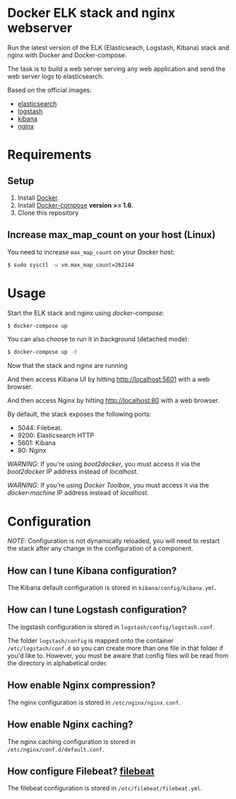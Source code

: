 # Docker ELK stack and nginx webserver

Run the latest version of the ELK (Elasticseach, Logstash, Kibana) stack and nginx with Docker and Docker-compose.

The task is to build a web server serving any web application and send the web server logs to elasticsearch.

Based on the official images:

* [elasticsearch](https://registry.hub.docker.com/_/elasticsearch/)
* [logstash](https://registry.hub.docker.com/_/logstash/)
* [kibana](https://registry.hub.docker.com/_/kibana/)
* [nginx](https://registry.hub.docker.com/_/nginx/)

# Requirements

## Setup

1. Install [Docker](http://docker.io).
2. Install [Docker-compose](http://docs.docker.com/compose/install/) **version >= 1.6**.
3. Clone this repository

## Increase max_map_count on your host (Linux)

You need to increase `max_map_count` on your Docker host:

```bash
$ sudo sysctl -w vm.max_map_count=262144
```

# Usage

Start the ELK stack and nginx using *docker-compose*:

```bash
$ docker-compose up
```

You can also choose to run it in background (detached mode):

```bash
$ docker-compose up -d
```

Now that the stack and nginx are running

And then access Kibana UI by hitting [http://localhost:5601](http://localhost:5601) with a web browser.

And then access Nginx by hitting [http://localhost:80](http://localhost:80) with a web browser.


By default, the stack exposes the following ports:
* 5044: Filebeat.
* 9200: Elasticsearch HTTP
* 5601: Kibana
* 80: Nginx

*WARNING*: If you're using *boot2docker*, you must access it via the *boot2docker* IP address instead of *localhost*.

*WARNING*: If you're using *Docker Toolbox*, you must access it via the *docker-machine* IP address instead of *localhost*.

# Configuration

*NOTE*: Configuration is not dynamically reloaded, you will need to restart the stack after any change in the configuration of a component.

## How can I tune Kibana configuration?

The Kibana default configuration is stored in `kibana/config/kibana.yml`.

## How can I tune Logstash configuration?

The logstash configuration is stored in `logstash/config/logstash.conf`.

The folder `logstash/config` is mapped onto the container `/etc/logstash/conf.d` so you
can create more than one file in that folder if you'd like to. However, you must be aware that config files will be read from the directory in alphabetical order.

## How enable Nginx compression?

The nginx configuration is stored in `/etc/nginx/nginx.conf`.

## How enable Nginx caching?

The nginx caching configuration is stored in `/etc/nginx/conf.d/default.conf`.

## How configure Filebeat?  [filebeat](https://www.elastic.co/products/beats/filebeat)

The filebeat configuration is stored in `/etc/filebeat/filebeat.yml`.

